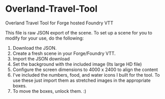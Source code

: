 # Overland-Travel-Tool
Overland Travel Tool for Forge hosted Foundry VTT

This file is raw JSON export of the scene. To set up a scene for you to modify for your use, do the following:

1. Download the JSON.
2. Create a fresh scene in your Forge/Foundry VTT. 
3. Import the JSON download
4. Set the background with the included image (Its large HD file)
5. Configure the screen dimensions to 4000 x 2400 to align the content
6. I've included the numbers, food, and water icons I built for the tool. To use these just import them as stretched images in the appropriate boxes.
7. To move the boxes, unlock them. :)
